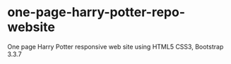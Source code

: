 # one-page-harry-potter-repo-website

One page Harry Potter responsive web site using HTML5 CSS3, Bootstrap 3.3.7
